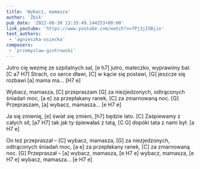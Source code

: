 ```yaml
---
title: 'Wybacz, mamasza'
author: 'Zbik'
pub_date: '2022-08-30 13:35:49.144253+00:00'
link_youtube: 'https://www.youtube.com/watch?v=TPj3jI5Bjio'
text_authors:
 - 'agnieszka-osiecka'
composers:
 - 'przemyslaw-gintrowski'
---
```


Jutro cię wezmę ze szpitalnych sal, [e h7]
jutro, mateczko, wyprawimy bal. [C a7 H7]
Strach, co serce dławi, [C]
w kącie się postawi, [G]
jeszcze się rozbawi [a]
mama ma… [H7 e]

Wybacz, mamasza, [C]
przepraszam [G]
za niezjedzonych, odtrąconych śniadań moc, [a e]
za przepłakany ranek, [C]
za zmarnowaną noc. [G]
Przepraszam, [a]
wybacz, mamasza… [e H7 e]

Ja się zmienię, [e]
świat się zmieni, [h7]
będzie lato. [C]
Zaśpiewamy z całych sił, [a7 H7]
tak jak ty śpiewałaś z tatą, [C G]
dopóki tata z nami był. [a H7 e]

On też przepraszał – [C]
wybacz, mamasza, [G]
za niezjedzonych, odtrąconych śniadań moc, [a e]
za przepłakany ranek, [C]
za zmarnowaną noc. [G]
Przepraszał – [a]
wybacz, mamasza, [e H7 e]
wybacz, mamasza, [e H7 e]
wybacz, mamasza… [e H7 e]